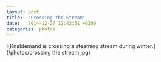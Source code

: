 ```yaml
---
layout: post
title:  "Crossing the Stream"
date:   2014-12-27 12:42:51 +0200
categories: photos
---
```

![Knaldemand is crossing a steaming stream during winter.](/photos/crossing the stream.jpg)
